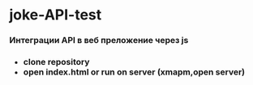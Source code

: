 <h1>joke-API-test</h1>
<h3>Интеграции API в веб преложение через js<h3>
<ul>
<li>clone repository</li>
<li>open index.html or run on server (xmapm,open server)</li>
</ul>
